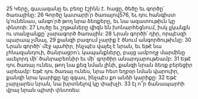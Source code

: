 25 Կերը, գաւազանը եւ բեռը էշինն է. հացը, ծեծը եւ գործը՝ ծառայինը:
26 Գործը կատարի՛ր ծառայով576, եւ դու հանգիստ կ՚ունենաս, անգո՛րծ թող նրա ձեռքերը, եւ նա ազատութիւն կը փնտռի:
27 Լուծը եւ շղթաները վիզն են խոնարհեցնում, իսկ լլկանքն ու տանջանքը՝ չարագործ ծառային:
28 Նրան գործի՛ դիր, որպէսզի պարապ չմնայ,
29 քանզի բազում չարիք է ծնում անգործութիւնը:
30 Նրան գործի՛ մէջ պահիր, ինչպէս վայել է նրան, եւ եթէ նա չհնազանդուի, ծանրացրո՛ւ կապանքները, բայց ամբողջ մարմինը աւելորդ մի՛ ծանրաբեռնիր եւ մի՛ գործիր անարդարութեամբ:
31 Եթէ դու ծառայ ունես, թող նա քեզ նման լինի, քանզի նրան ձեռք բերեցիր արեամբ: Եթէ դու ծառայ ունես, նրա հետ եղբօր նման վարուիր, քանզի նրա կարիքը կը զգաս, ինչպէս քո անձի կարիքը:
32 Եթէ չարչարես նրան, նա խրտնելով կը փախչի.
33 էլ ո՞ր ճանապարհի վրայ նրան պիտի փնտռես:
